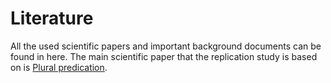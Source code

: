 # Literature
All the used scientific papers and important background documents can be found in here. The main scientific paper that the replication study is based on is [Plural predication](literature\Scontras-Goodman-2017-plural-predication.pdf). 
